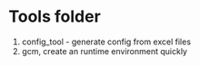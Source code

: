 # Tools folder

1. config_tool - generate config from excel files
2. gcm, create an runtime environment quickly
